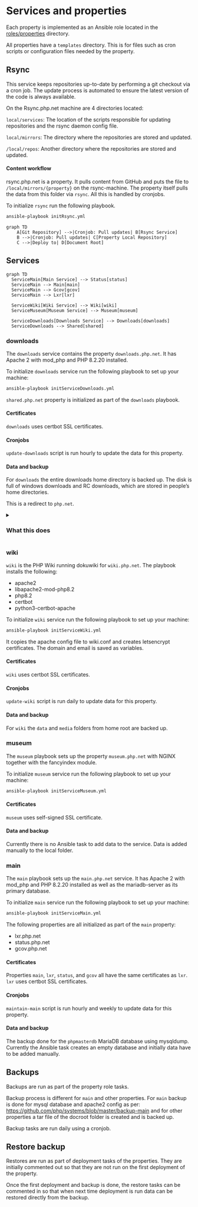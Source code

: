 # Services and properties

Each property is implemented as an Ansible role located in the [roles/properties](roles/properties) directory.

All properties have a `templates` directory. This is for files such as cron scripts or configuration files needed by the property.

## Rsync

This service keeps repositories up-to-date by performing a git checkout via a cron job.
The update process is automated to ensure the latest version of the code is always available.

On the Rsync.php.net machine are 4 directories located:

`local/services`: The location of the scripts responsible for updating repositories and the rsync daemon config file.

`local/mirrors`: The directory where the repositories are stored and updated.

`/local/repos`: Another directory where the repositories are stored and updated.

#### Content workflow
rsync.php.net is a property. It pulls content from GitHub and puts the file to `/local/mirrors/{property}` on the rsync-machine. The property itself pulls the data from this folder via `rsync`. All this is handled by cronjobs.

To initialize `rsync` run the following playbook.

```sh
ansible-playbook initRsync.yml
```

```mermaid
graph TD
    A[Git Repository] -->|Cronjob: Pull updates| B[Rsync Service]
    B -->|Cronjob: Pull updates| C[Property Local Repository]
    C -->|Deploy to| D[Document Root]
```

## Services
```mermaid
graph TD
  ServiceMain[Main Service] --> Status[status]
  ServiceMain --> Main[main]
  ServiceMain --> Gcov[gcov]
  ServiceMain --> Lxr[lxr]

  ServiceWiki[Wiki Service] --> Wiki[wiki]
  ServiceMuseum[Museum Service] --> Museum[museum]

  ServiceDownloads[Downloads Service] --> Downloads[downloads]
  ServiceDownloads --> Shared[shared]
```

### downloads

The `downloads` service contains the property `downloads.php.net`. It has Apache 2 with mod_php and PHP 8.2.20 installed.

To initialize `downloads` service run the following playbook to set up your machine:

```sh
ansible-playbook initServiceDownloads.yml
```

`shared.php.net` property is initialized as part of the `downloads` playbook.

#### Certificates

`downloads` uses certbot SSL certificates.

#### Cronjobs

`update-downloads` script is run hourly to update the data for this property.

#### Data and backup

For `downloads` the entire downloads home directory is backed up. The disk is full of windows downloads and RC downloads, which are stored in people’s home directories.

This is a redirect to `php.net`.

<details>
  <summary>
    <h3>What this does</h3>
  </summary>

  It puts the `apache.conf`, a file with some secrets to `/local/this-box`.
  Further, it copies the apache config files for `downloads.php.net` and `shared.php.net`.
  It creates letsencrypt-certs for `downloads.php.net` and self-signed SSL certs for `shared.php.net`.

</details>

### wiki

`wiki` is the PHP Wiki running dokuwiki for `wiki.php.net`. The playbook installs the following:

- apache2
- libapache2-mod-php8.2
- php8.2
- certbot
- python3-certbot-apache

To initialize `wiki` service run the following playbook to set up your machine:

```sh
ansible-playbook initServiceWiki.yml
```

It copies the apache config file to wiki.conf and creates letsencrypt certificates.
The domain and email is saved as variables.

#### Certificates

`wiki` uses certbot SSL certificates.

#### Cronjobs

`update-wiki` script is run daily to update data for this property.

#### Data and backup

For `wiki` the `data` and `media` folders from home root are backed up.

### museum

The `museum` playbook sets up the property `museum.php.net` with NGINX together with the fancyindex module.

To initialize `museum` service run the following playbook to set up your machine:

```sh
ansible-playbook initServiceMuseum.yml
```

#### Certificates

`museum` uses self-signed SSL certificate.

#### Data and backup

Currently there is no Ansible task to add data to the service. Data is added manually to the local folder.

### main

The `main` playbook sets up the `main.php.net` service. It has Apache 2 with mod_php and PHP 8.2.20 installed as well as the mariadb-server as its primary database.

To initialize `main` service run the following playbook to set up your machine:

```sh
ansible-playbook initServiceMain.yml
```

The following properties are all initialized as part of the `main` property:

- lxr.php.net
- status.php.net
- gcov.php.net

#### Certificates

Properties `main`, `lxr`, `status`, and `gcov` all have the same certificates as `lxr`. `lxr` uses certbot SSL certificates.

#### Cronjobs

`maintain-main` script is run hourly and weekly to update data for this property.

#### Data and backup

The backup done for the `phpmasterdb` MariaDB database using mysqldump. Currently the Ansible task creates an empty database and initially data have to be added manually.

## Backups

Backups are run as part of the property role tasks.

Backup process is different for `main` and other properties. For `main` backup is done for mysql database and apache2 config as per: https://github.com/php/systems/blob/master/backup-main and for other properties a tar file of the docroot folder is created and is backed up.

Backup tasks are run daily using a cronjob.

## Restore backup

Restores are run as part of deployment tasks of the properties. They are initially commented out so that they are not run on the first deployment of the property.

Once the first deployment and backup is done, the restore tasks can be commented in so that when next time deployment is run data can be restored directly from the backup.
